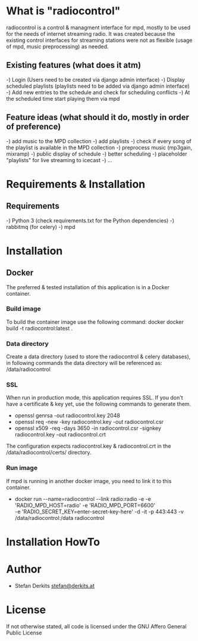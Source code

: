 # What is "radiocontrol"

radiocontrol is a control & managment interface for mpd, mostly to be used for the needs of internet streaming radio.
It was created because the existing control interfaces for streaming stations were not as flexible (usage of mpd, music preprocessing) as needed.

## Existing features (what does it atm)

-) Login (Users need to be created via django admin interface)
-) Display scheduled playlists (playlists need to be added via django admin interface)
-) Add new entries to the schedule and check for scheduling conflicts
-) At the scheduled time start playing them via mpd

## Feature ideas (what should it do, mostly in order of preference)

-) add music to the MPD collection
-) add playlists
-) check if every song of the playlist is available in the MPD collection
-) preprocess music (mp3gain, mixramp)
-) public display of schedule
-) better scheduling
-) placeholder "playlists" for live streaming to icecast
-) ...

# Requirements & Installation

## Requirements

-) Python 3 (check requirements.txt for the Python dependencies)
-) rabbitmq (for celery)
-) mpd

# Installation

## Docker

The preferred & tested installation of this application is in a Docker container.

### Build image

To build the container image use the following command: docker docker build -t radiocontrol:latest .

### Data directory

Create a data directory (used to store the radiocontrol & celery databases), in following commands the data directory will be referenced as:
/data/radiocontrol

### SSL

When run in production mode, this application requires SSL. If you don't have a certificate & key yet, use the following commands to generate them.
* openssl genrsa -out radiocontrol.key 2048
* openssl req -new -key radiocontrol.key -out radiocontrol.csr
* openssl x509 -req -days 3650 -in radiocontrol.csr -signkey radiocontrol.key -out radiocontrol.crt

The configuration expects radiocontrol.key & radiocontrol.crt in the /data/radiocontrol/certs/ directory.

### Run image

If mpd is running in another docker image, you need to link it to this container.

* docker run --name=radiocontrol --link radio:radio -e -e 'RADIO_MPD_HOST=radio' -e 'RADIO_MPD_PORT=6600' \
    -e 'RADIO_SECRET_KEY=enter-secret-key-here' -d -it -p 443:443 -v /data/radiocontrol:/data radiocontrol

# Installation HowTo

# Author

* Stefan Derkits <stefan@derkits.at>

# License

If not otherwise stated, all code is licensed under the GNU Affero General Public License
